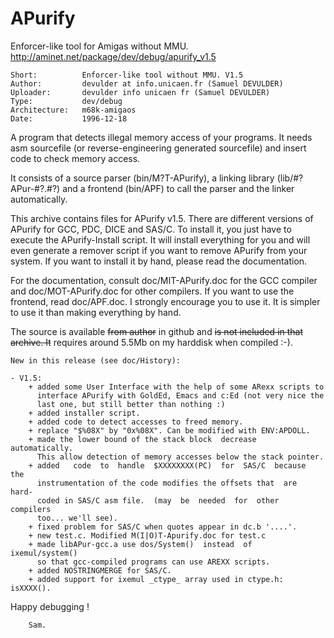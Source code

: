 # APurify
Enforcer-like tool for Amigas without MMU.
http://aminet.net/package/dev/debug/apurify_v1.5

```
Short:          Enforcer-like tool without MMU. V1.5
Author:         devulder at info.unicaen.fr (Samuel DEVULDER)
Uploader:       devulder info unicaen fr (Samuel DEVULDER)
Type:           dev/debug
Architecture:   m68k-amigaos
Date:           1996-12-18
```

A program that detects illegal memory access of your programs. It needs asm sourcefile (or reverse-engineering generated sourcefile) and insert code to check memory access.

It consists  of  a  source  parser  (bin/M?T-APurify),  a  linking  library (lib/#?APur-#?.#?) and a frontend (bin/APF) to  call  the  parser  and  the linker automatically.

This archive contains files for APurify v1.5. There are different  versions of APurify for GCC, PDC, DICE and SAS/C. To install it, you  just  have  to execute the APurify-Install script. It will install everything for you  and will even generate a remover script if you want to remove APurify from your system. If you want to install it by hand, please read the documentation.

For the documentation, consult doc/MIT-APurify.doc for the GCC compiler and doc/MOT-APurify.doc for other compilers. If you want to use  the  frontend, read doc/APF.doc. I strongly encourage you to use it. It is simpler to  use it than making everything by hand.

The source is available ~~from author~~ in github and ~~is not included in that archive. It~~  requires around 5.5Mb on my harddisk when compiled :-).

```
New in this release (see doc/History):

- V1.5:
    + added some User Interface with the help of some ARexx scripts to
      interface APurify with GoldEd, Emacs and c:Ed (not very nice the
      last one, but still better than nothing :)
    + added installer script.
    + added code to detect accesses to freed memory.
    + replace "$%08X" by "0x%08X". Can be modified with ENV:APDOLL.
    + made the lower bound of the stack block  decrease  automatically.
      This allow detection of memory accesses below the stack pointer.
    + added   code  to  handle  $XXXXXXXX(PC)  for  SAS/C  because  the
      instrumentation of the code modifies the offsets that  are  hard-
      coded in SAS/C asm file.  (may  be  needed  for  other  compilers
      too... we'll see).
    + fixed problem for SAS/C when quotes appear in dc.b '....'.
    + new test.c. Modified M(I|O)T-Apurify.doc for test.c
    + made libAPur-gcc.a use dos/System()  instead  of  ixemul/system()
      so that gcc-compiled programs can use AREXX scripts.
    + added NOSTRINGMERGE for SAS/C.
    + added support for ixemul _ctype_ array used in ctype.h: isXXXX().
```
Happy debugging !

        Sam.
